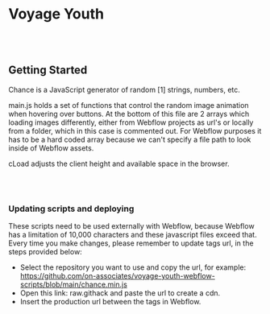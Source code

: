 # Voyage Youth
<br />
<br />

## Getting Started


Chance is a JavaScript generator of random [1] strings, numbers, etc.

main.js holds a set of functions that control the random image animation when hovering over buttons. At the bottom of this file are 2 arrays which loading images differently, either from Webflow projects as url's or locally from a folder, which in this case is commented out. For Webflow purposes it has to be a hard coded array because we can't specify a file path to look inside of Webflow assets.

cLoad adjusts the client height and available space in the browser.

<br />
<br />

### Updating scripts and deploying  

These scripts need to be used externally with Webflow, because Webflow has a limitation of 10,000 characters and these javascript files exceed that. Every time you make changes, please remember to update <script src=""></script> tags url, in the steps provided below:

- Select the repository you want to use and copy the url, for example: https://github.com/on-associates/voyage-youth-webflow-scripts/blob/main/chance.min.js 
- Open this link: raw.githack and paste the url to create a cdn.
- Insert the production url between the <script src=""></script> tags in Webflow.
